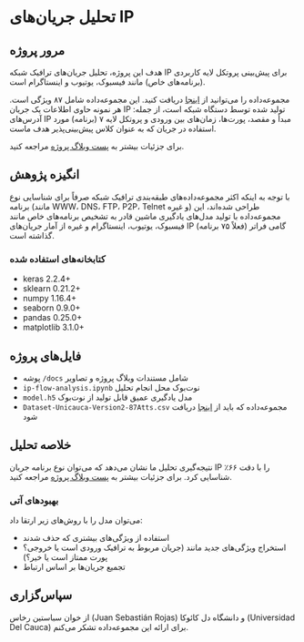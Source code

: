 # تحلیل جریان‌های IP  
## مرور پروژه  

هدف این پروژه، تحلیل جریان‌های ترافیک شبکه IP برای پیش‌بینی پروتکل لایه کاربردی (برنامه‌های خاص) مانند فیسبوک، یوتیوب و اینستاگرام است.  

مجموعه‌داده را می‌توانید از [اینجا](https://www.kaggle.com/jsrojas/ip-network-traffic-flows-labeled-with-87-apps) دریافت کنید. این مجموعه‌داده شامل ۸۷ ویژگی است. هر نمونه حاوی اطلاعات یک جریان IP تولید شده توسط دستگاه شبکه است، از جمله: آدرس‌های IP مبدأ و مقصد، پورت‌ها، زمان‌های بین ورودی و پروتکل لایه ۷ (برنامه) مورد استفاده در جریان که به عنوان کلاس پیش‌بینی‌پذیر هدف ماست.  

برای جزئیات بیشتر به [پست وبلاگ پروژه](https://github.com/seyedhosein313/ip-flow-analysis/) مراجعه کنید.  

## انگیزه پژوهش  

با توجه به اینکه اکثر مجموعه‌داده‌های طبقه‌بندی ترافیک شبکه صرفاً برای شناسایی نوع برنامه (مانند WWW، DNS، FTP، P2P، Telnet و غیره) طراحی شده‌اند، این مجموعه‌داده با تولید مدل‌های یادگیری ماشین قادر به تشخیص برنامه‌های خاص مانند فیسبوک، یوتیوب، اینستاگرام و غیره از آمار جریان‌های IP (فعلاً ۷۵ برنامه) گامی فراتر گذاشته است.  

### کتابخانه‌های استفاده شده  

* keras 2.2.4+  
* sklearn 0.21.2+  
* numpy 1.16.4+  
* seaborn 0.9.0+  
* pandas 0.25.0+  
* matplotlib 3.1.0+  

## فایل‌های پروژه  

* پوشه `/docs` شامل مستندات وبلاگ پروژه و تصاویر  
* `ip-flow-analysis.ipynb` نوت‌بوک محل انجام تحلیل  
* `model.h5` مدل یادگیری عمیق قابل تولید از نوت‌بوک  
* `Dataset-Unicauca-Version2-87Atts.csv` مجموعه‌داده که باید از [اینجا](https://www.kaggle.com/jsrojas/ip-network-traffic-flows-labeled-with-87-apps) دریافت شود  

## خلاصه تحلیل  

نتیجه‌گیری تحلیل ما نشان می‌دهد که می‌توان نوع برنامه جریان IP را با دقت ۶۶٪ شناسایی کرد. برای جزئیات بیشتر به [پست وبلاگ پروژه](https://github.com/seyedhosein313/ip-flow-analysis/) مراجعه کنید.  

### بهبودهای آتی  

می‌توان مدل را با روش‌های زیر ارتقا داد:  
* استفاده از ویژگی‌های بیشتری که حذف شدند  
* استخراج ویژگی‌های جدید مانند (جریان مربوط به ترافیک ورودی است یا خروجی؟ پورت ممتاز است یا خیر؟)  
* تجمیع جریان‌ها بر اساس ارتباط  

## سپاس‌گزاری  

از خوان سباستین رخاس (Juan Sebastián Rojas) و دانشگاه دل کائوکا (Universidad Del Cauca) برای ارائه این مجموعه‌داده تشکر می‌کنم.  
